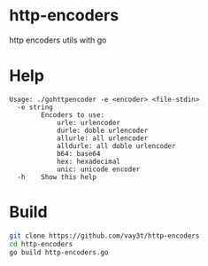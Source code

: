 # http-encoders
http encoders utils with go

# Help

```
Usage: ./gohttpencoder -e <encoder> <file-stdin>
  -e string
    	Encoders to use:
    		urle: urlencoder
    		durle: doble urlencoder
    		allurle: all urlencoder
    		alldurle: all doble urlencoder
    		b64: base64
    		hex: hexadecimal
    		unic: unicode encoder
  -h	Show this help
```

# Build 

```bash
git clone https://github.com/vay3t/http-encoders
cd http-encoders
go build http-encoders.go
```
